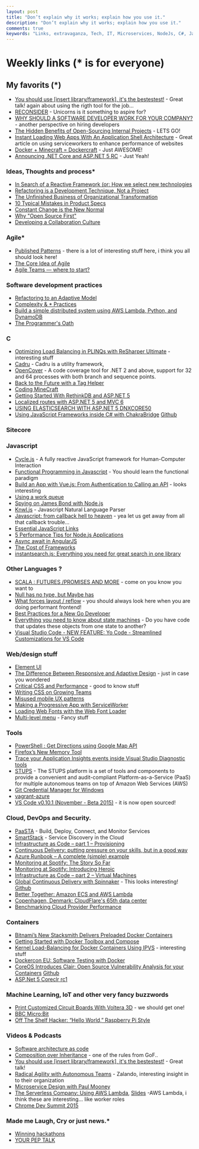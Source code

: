 ```yaml
---
layout: post
title: "Don’t explain why it works; explain how you use it."
description: "Don’t explain why it works; explain how you use it."
comments: true
keywords: "Links, extravaganza, Tech, IT, Microservices, NodeJs, C#, Javascript, Solution architecture"
---
```

# Weekly links (* is for everyone) #

##   My favorits (*) ##
  * [You should use [insert library/framework], it's the bestestest!](https://www.youtube.com/watch?v=_yCz1TA0EL4) - Great talk! again about using the rigth tool for the job...
  * [RECONSIDER](https://medium.com/@dhh/reconsider-41adf356857f) - Unicorns is it something to aspire for?
  * [WHY SHOULD A SOFTWARE DEVELOPER WORK FOR YOUR COMPANY?](http://code.hootsuite.com/why-should-a-software-developer-work-for-your-company/) - another perspective on hiring developers
  * [The Hidden Benefits of Open-Sourcing Internal Projects](http://eng.rightscale.com/2015/11/18/hidden-benefits-of-open-source.html) - LETS GO!
  * [Instant Loading Web Apps With An Application Shell Architecture](https://medium.com/@addyosmani/instant-loading-web-apps-with-an-application-shell-architecture-7c0c2f10c73) - Great article on using serviceworkers to enhance performance of websites
  * [Docker + Minecraft = Dockercraft](https://github.com/docker/dockercraft) - Just AWESOME!
  * [Announcing .NET Core and ASP.NET 5 RC](http://blogs.msdn.com/b/dotnet/archive/2015/11/18/announcing-net-core-and-asp-net-5-rc.aspx) - Just Yeah!

  
###  Ideas, Thoughts and process* ###
  * [In Search of a Reactive Framework (or: How we select new technologies](http://tech.ticketmaster.com/2015/11/12/in-search-of-a-reactive-framework-or-how-we-select-new-technologies/)
  * [Refactoring is a Development Technique, Not a Project](http://blog.ndepend.com/refactoring-is-a-development-technique-not-a-project/)
  * [The Unfinished Business of Organizational Transformation](https://www.thoughtworks.com/insights/blog/unfinished-business-organizational-transformation)
  * [10 Typical Mistakes in Product Specs](https://dzone.com/articles/10-typical-mistakes-in-specs)
  * [Constant Change is the New Normal](https://www.thoughtworks.com/insights/blog/constant-change-new-normal)
  * [Why "Open Source First"](https://tech.zalando.com/blog/why-open-source-first/)
  * [Developing a Collaboration Culture](https://www.thoughtworks.com/insights/blog/developing-collaboration-culture)
 
### Agile* ###
  * [Published Patterns](https://sites.google.com/a/scrumplop.org/published-patterns/) - there is a lot of interesting stuff here, i think you all should look here!
  * [The Core Idea of Agile](https://dzone.com/articles/the-core-idea-of-agile)
  * [Agile Teams — where to start?](http://allegro.tech/2015/11/agile-teams-how-to-start.html)

###  Software development practices ###
  * [Refactoring to an Adaptive Model](http://martinfowler.com/articles/refactoring-adaptive-model.html)
  * [Complexity & * Practices](http://dtor.com/halfire/2015/11/13/complexity_____practices.html)
  * [Build a simple distributed system using AWS Lambda, Python, and DynamoDB](http://tech.adroll.com/blog/dev/2015/11/16/count-things-with-aws-lambda-python-and-dynamodb.html)
  * [The Programmer's Oath](http://blog.cleancoder.com/uncle-bob/2015/11/18/TheProgrammersOath.html)
 
###  **C** ###
  * [Optimizing Load Balancing in PLINQs with ReSharper Ultimate](http://blog.jetbrains.com/dotnet/2015/11/10/optimizing-load-balancing-in-plinqs-with-resharper-ultimate/) - interesting stuff
  * [Cadru](http://scottdorman.github.io/cadru/) - Cadru is a utility framework,
  * [OpenCover](https://github.com/OpenCover/opencover) - A code coverage tool for .NET 2 and above, support for 32 and 64 processes with both branch and sequence points. 
  * [Back to the Future with a Tag Helper](http://www.jeffreyfritz.com/2015/11/back-to-the-future-with-a-tag-helper/)
  * [Coding MineCraft](https://code.org/mc)
  * [Getting Started With RethinkDB and ASP.NET 5](http://www.khalidabuhakmeh.com/getting-started-with-rethinkdb-and-asp-net-5)
  * [Localized routes with ASP.NET 5 and MVC 6](http://www.strathweb.com/2015/11/localized-routes-with-asp-net-5-and-mvc-6/)
  * [USING ELASTICSEARCH WITH ASP.NET 5 DNXCORE50](http://damienbod.com/2015/11/17/using-elasticsearch-with-asp-net-5-dnxcore50/)
  * [Using JavaScript Frameworks inside C# with ChakraBridge](http://www.sitepoint.com/using-javascript-frameworks-inside-c-with-chakrabridge/) [Github](https://github.com/deltakosh/JsBridge)

###  Sitecore ###

###  Javascript ###
  * [Cycle.js](http://cycle.js.org/) - A fully reactive JavaScript framework for Human-Computer Interaction
  * [Functional Programming in Javascript](http://reactivex.io/learnrx/) - You should learn the functional paradigm
  * [Build an App with Vue.js: From Authentication to Calling an API](https://auth0.com/blog/2015/11/13/build-an-app-with-vuejs/) - looks interesting
  * [Using a work queue](http://blog.yld.io/2015/11/13/using-a-work-queue/)
  * [Spying on James Bond with Node.js](http://developer.telerik.com/featured/spying-on-james-bond-with-node-js/)
  * [Knwl.js](http://loadfive.com/os/knwl/) - Javascript Natural Language Parser
  * [Javascript: from callback hell to heaven](http://tech.finn.no/2015/10/16/javascript-from-callback-hell-to-heaven/) - yea let us get away from all that callback trouble...
  * [Essential JavaScript Links](https://github.com/ericelliott/essential-javascript-links)
  * [5 Performance Tips for Node.js Applications](https://www.nginx.com/blog/5-performance-tips-for-node-js-applications/)
  * [Async await in AngularJS](https://labs.magnet.me/nerds/2015/11/16/async-await-in-angularjs.html)
  * [The Cost of Frameworks ](https://aerotwist.com/blog/the-cost-of-frameworks/)
  * [instantsearch.js: Everything you need for great search in one library](https://blog.algolia.com/announcing-instantsearch-js-everything-you-need-for-great-search-in-one-library/)

###  Other Languages ?  ###
  * [SCALA : FUTURES /PROMISES AND MORE](https://sachabarbs.wordpress.com/2015/11/11/scala-futures-promises-and-more/) - come on you know you want to
  * [Null has no type, but Maybe has](http://blog.ploeh.dk/2015/11/13/null-has-no-type-but-maybe-has/)
  * [What forces layout / reflow](https://gist.github.com/paulirish/5d52fb081b3570c81e3a) - you should always look here when you are doing performant frontend!
  * [Best Practices for a New Go Developer](http://blog.codeship.com/best-practices-for-a-new-go-developer/)
  * [Everything you need to know about state machines](https://kev.inburke.com/kevin/state-machines/) - Do you have code that updates these objects from one state to another?
  * [Visual Studio Code - NEW FEATURE: Yo Code - Streamlined Customizations for VS Code](http://blogs.msdn.com/b/user_ed/archive/2015/11/17/visual-studio-code-new-feature-yo-code-streamlined-customizations-for-vs-code.aspx)

###  Web/design stuff ###
  * [Element UI](http://elemental-ui.com/)
  * [The Difference Between Responsive and Adaptive Design](https://css-tricks.com/the-difference-between-responsive-and-adaptive-design/) - just in case you wondered
  * [Critical CSS and Performance](http://dbushell.com/2015/02/19/critical-css-and-performance/) - good to know stuff
  * [Writing CSS on Growing Teams](http://alistapart.com/blog/post/writing-css-on-growing-teams)
  * [Misused mobile UX patterns](https://medium.com/@kollinz/misused-mobile-ux-patterns-84d2b6930570)
  * [Making a Progressive App with ServiceWorker](https://ponyfoo.com/articles/progressive-app-serviceworker)
  * [Loading Web Fonts with the Web Font Loader](https://css-tricks.com/loading-web-fonts-with-the-web-font-loader/)
  * [Multi-level menu](http://tympanus.net/codrops/2015/11/17/multi-level-menu/) - Fancy stuff
 
###  Tools ###
  * [PowerShell : Get Directions using Google Map API](https://geekeefy.wordpress.com/2015/11/14/powershell-get-directions-using-google-map-api/)
  * [Firefox’s New Memory Tool](https://hacks.mozilla.org/2015/11/firefoxs-new-memory-tool/)
  * [Trace your Application Insights events inside Visual Studio Diagnostic tools](http://dailydotnettips.com/2015/11/04/trace-your-application-insights-events-inside-visual-studio-diagnostic-tools/)
  * [STUPS](https://stups.io/) - The STUPS platform is a set of tools and components to provide a convenient and audit-compliant Platform-as-a-Service (PaaS) for multiple autonomous teams on top of Amazon Web Services (AWS)
  * [Git Credential Manager for Windows](https://github.com/Microsoft/Git-Credential-Manager-for-Windows)
  * [vagrant-azure](https://github.com/Azure/vagrant-azure)
  * [VS Code v0.10.1 (November - Beta 2015)](https://code.visualstudio.com/updates#vscode) - it is now open sourced!

###  Cloud, DevOps and Security.  ###
  * [PaaSTA](https://github.com/Yelp/paasta/) - Build, Deploy, Connect, and Monitor Services
  * [SmartStack](http://nerds.airbnb.com/smartstack-service-discovery-cloud/) - Service Discovery in the Cloud
  * [Infrastructure as Code – part 1 – Provisioning](https://www.future-processing.pl/blog/infrastructure-as-code-provisioning/)
  * [Continuous Delivery: putting pressure on your skills, but in a good way](https://jaxenter.com/continuous-delivery-putting-pressure-on-your-skills-but-in-a-good-way-120823.html)
  * [Azure Runbook – A complete (simple) example](http://vincentlauzon.com/2015/11/01/azure-runbook-a-complete-simple-example/)
  * [Monitoring at Spotify: The Story So Far](https://labs.spotify.com/2015/11/16/monitoring-at-spotify-the-story-so-far/)
  * [Monitoring at Spotify: Introducing Heroic](https://labs.spotify.com/2015/11/17/monitoring-at-spotify-introducing-heroic/)
  * [Infrastructure as Code – part 2 – Virtual Machines](https://www.future-processing.pl/blog/infrastructure-as-code-virtual-machines/)
  * [Global Continuous Delivery with Spinnaker](http://techblog.netflix.com/2015/11/global-continuous-delivery-with.html) - This looks interesting! [Github](https://github.com/spinnaker/spinnaker)
  * [Better Together: Amazon ECS and AWS Lambda](https://aws.amazon.com/blogs/compute/better-together-amazon-ecs-and-aws-lambda/)
  * [Copenhagen, Denmark: CloudFlare's 65th data center](https://blog.cloudflare.com/copenhagen-denmark-cloudflares-65th-data-center/)
  * [Benchmarking Cloud Provider Performance](http://www.acmebenchmarking.com/2015/11/benchmarking-cloud-provider-performance.html)

### Containers ###
  * [Bitnami’s New Stacksmith Delivers Preloaded Docker Containers](http://thenewstack.io/bitnami-announces-stacksmith/)
  * [Getting Started with Docker Toolbox and Compose](http://blog.docker.com/2015/11/docker-toolbox-compose/)
  * [Kernel Load-Balancing for Docker Containers Using IPVS](http://blog.codeship.com/kernel-load-balancing-for-docker-containers-using-ipvs/) - interesting stuff
  * [Dockercon EU: Software Testing with Docker](http://thenewstack.io/software-testing-docker/)
  * [CoreOS Introduces Clair: Open Source Vulnerability Analysis for your Containers](https://coreos.com/blog/vulnerability-analysis-for-containers) [Github](https://github.com/coreos/clair)
  * [ASP.Net 5 Coreclr rc1](https://hub.docker.com/r/microsoft/aspnet/)

### Machine Learning, IoT and other very fancy buzzwords ###
  * [Print Customized Circuit Boards With Voltera 3D](http://thenewstack.io/voltera-3d-prints-circuit-boards-minutes/) - we should get one!
  * [BBC Micro:Bit](http://blogs.msdn.com/b/uk_faculty_connection/archive/2015/11/12/bbc-micro-bit.aspx)
  * [Off The Shelf Hacker: “Hello World,” Raspberry Pi Style](http://thenewstack.io/off-shelf-hacker-hello-world-pi-style/)

###  Videos & Podcasts ###
  * [Software architecture as code](http://www.codingthearchitecture.com/2015/11/16/video_software_architecture_as_code.html)
  * [Composition over Inheritance](https://www.youtube.com/watch?v=wfMtDGfHWpA) - one of the rules from GoF..
  * [You should use [insert library/framework], it's the bestestest!](https://www.youtube.com/watch?v=_yCz1TA0EL4) - Great talk!
  * [Radical Agility with Autonomous Teams](https://www.youtube.com/watch?v=JXRTkj4pdO4) - Zalando, interesting insight in to their organization
  * [Microservice Design with Paul Mooney](http://www.dotnetrocks.com/default.aspx?ShowNum=1218)
  * [The Serverless Company: Using AWS Lambda](https://www.youtube.com/watch?v=U8ODkSCJpJU), [Slides](http://www.slideshare.net/AmazonWebServices/arc308-the-serverless-company-using-aws-lambda) -AWS Lambda, i think these are interesting... like worker roles  
  * [Chrome Dev Summit 2015](https://www.youtube.com/playlist?list=PLNYkxOF6rcICcHeQY02XLvoGL34rZFWZn#chromedevsummit)
 
###  Made me Laugh, Cry or just news.* ###
  * [Winning hackathons](http://glebbahmutov.com/blog/winning-hackathons/)
  * [YOUR PEP TALK](http://www.fastcocreate.com/3053684/let-this-seamless-blend-of-coach-speeches-from-sports-movies-be-your-pep-talk-today)
